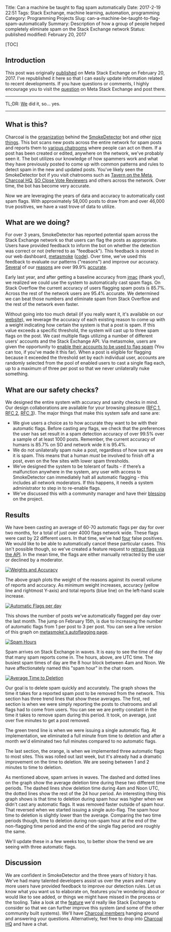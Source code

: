 Title: Can a machine be taught to flag spam automatically
Date: 2017-2-19 22:51
Tags: Stack Exchange, machine learning, automation, programming
Category: Programming Projects
Slug: can-a-machine-be-taught-to-flag-spam-automatically
Summary: Description of how a group of people helped completely eliminate spam on the Stack Exchange network
Status: published
modified: February 20, 2017

[TOC]

## Introduction

This post was originally [published][a] on Meta Stack Exchange on February 20, 2017. I've republished it here
so that I can easily update information related to recent developments. If you have questions or comments, I highly
encourage you to visit the [question][a] on Meta Stack Exchange and post there.

---

TL;DR: [We][1] did it, so... yes.

---

## What is this?

Charcoal is the [organization][1] behind the [SmokeDetector][2] bot and other [nice things][3]. This bot scans new 
posts across the entire network for spam posts and reports them to [various chatrooms][4] where people can act on them. 
If a post has been created or edited, anywhere on the network, we've probably seen it. The bot utilizes our knowledge 
of how spammers work and what they have previously posted to come up with common patterns and rules to detect spam in 
the new and updated posts. You've likely seen the SmokeDetector bot if you visit chatrooms such as 
[Tavern on the Meta][5], [Charcoal HQ][6], [SO Close Vote Reviewers][7] and others across the network. Over time, the 
bot has become very accurate. 

Now we are leveraging the years of data and accuracy to automatically cast spam flags. With approximately 58,000 posts 
to draw from and over 46,000 true positives, we have a vast trove of data to utilize.

## What are we doing?

For over 3 years, SmokeDetector has reported potential spam across the Stack Exchange network so that users can flag 
the posts as appropriate. Users have provided feedback to inform the bot on whether the detection was correct or not 
(referred to as "feedback"). This feedback is stored in our web dashboard, [metasmoke][8] ([code][9]). Over time, we've 
used this feedback to evaluate our patterns ("reasons") and improve our accuracy. [Several][10] of our [reasons][11] 
are over 99.9% [accurate][12].

Early last year, and after getting a baseline accuracy from [jmac][13] (thank you!), we realized we could use the 
system to automatically cast spam flags. On Stack Overflow the current accuracy of users flagging spam posts is 85.7%. 
Across the rest of the network users are 95.4% accurate. We determined we can beat those numbers and eliminate spam 
from Stack Overflow and the rest of the network even faster. 

Without going into too much detail (if you really want it, it's available on our [website][14]), we leverage the 
accuracy of each existing reason to come up with a weight indicating how certain the system is that a post is spam. If 
this value exceeds a specific threshold, the system will cast up to three spam flags on the post. We cast multiple 
flags utilizing a number of different users' accounts and the Stack Exchange API. Via metasmoke, users are given the 
opportunity to [enable their accounts to be used to flag spam][15] (You can too, if you've made it this far). When a 
post is eligible for flagging because it exceeded the threshold set by each individual user, accounts are randomly 
selected from the pool of enabled users to cast a single flag each, up to a maximum of three per post so that we never 
unilaterally nuke something.

## What are our safety checks?

We designed the entire system with accuracy and sanity checks in mind. Our design collaborations are available for 
your browsing pleasure ([RFC 1][16], [RFC 2][17], [RFC 3][18]). The major things that make this system safe and sane 
are:

 - We give users a choice as to how accurate they want to be with their automatic flags. Before casting any flags, we 
 check that the preferences the user has set result in a spam detection accuracy of over 99.5% over a sample of at 
 least 1000 posts. Remember, the current accuracy of humans is 85.7% on SO and network wide it is 95.4%. 
 - We do not unilaterally spam nuke a post, regardless of how sure we are it is spam. This means that a human *must* 
 be involved to finish off a post, even on the few sites with lower spam thresholds.
 - We’ve designed the system to be tolerant of faults - if there’s a malfunction anywhere in the system, any user with 
 access to SmokeDetector can immediately halt all automatic flagging - this includes all network moderators. If this 
 happens, it needs a system administrator to step in to re-enable flags.
 - We've discussed this with a community manager and have their [blessing][19] on the project.
 
## Results

We have been casting an average of 60-70 automatic flags per day for over two months, for a total of just over 4000 
flags network wide. These flags were cast by 22 different users. In that time, we've had [four][20] false positives. 
We would like to be able to automatically cancel these particular cases. This isn't possible though, so we've created 
a feature request to [retract flags via the API][21]. In the mean time, the flags are either manually retracted by the 
user or declined by a moderator.

[![Weights and Accuracy][22]][22]

The above graph plots the weight of the reasons against its overall volume of reports and accuracy. As minimum weight 
increases, accuracy (yellow line and rightmost Y-axis) and total reports (blue line) on the left-hand scale increase.

[![Automatic Flags per day][23]][23]

This shows the number of posts we've automatically flagged per day over the last month. The jump on February 15th, is 
due to increasing the number of automatic flags from 1 per post to 3 per post. You can see a live version of this graph 
on [metasmoke's autoflagging page][24]. 

[![Spam Hours][25]][25]

Spam arrives on Stack Exchange in waves. It is easy to see the time of day that many spam reports come in. The hours, 
above, are UTC time. The busiest spam times of day are the 8 hour block between 4am and Noon. We have affectionately 
named this "spam hour" in the chat room. 

[![Average Time to Deletion][26]][26]

Our goal is to delete spam quickly and accurately. The graph shows the time it takes for a reported spam post to be 
removed from the network. This section has three trend lines that show these averages. The first, red section is when 
we were simply reporting the posts to chatrooms and all flags had to come from users. You can see we are pretty constant 
in the time it takes to remove spam during this period. It took, on average, just over five minutes to get a post 
removed.

The green trend line is when we were issuing a single automatic flag. At implementation, we eliminated a full minute 
from time to deletion and after a month we'd eliminated two full minutes compared to no automatic flags.

The last section, the orange, is when we implemented three automatic flags to most sites. This was rolled out last 
week, but it's already had a dramatic improvement on the time to deletion. We are seeing between 1 and 2 minutes to 
time to deletion.

As mentioned above, spam arrives in waves. The dashed and dotted lines on the graph show the average deletion time 
during these two different time periods. The dashed lines show deletion time during 4am and Noon UTC, the dotted lines 
show the rest of the 24 hour period. An interesting thing this graph shows is that time to deletion during spam hour 
was higher when we didn't cast any automatic flags. It was removed faster outside of spam hour. That reversed when we 
started issuing a single auto-flag. The spam hour time to deletion is slightly lower than the average. Comparing the 
two time periods though, time to deletion during non-spam hour at the end of the non-flagging time period and the end 
of the single flag period are roughly the same. 

We'll update these in a few weeks too, to better show the trend we are seeing with three automatic flags.  

## Discussion

We are confident in SmokeDetector and the three years of history it has. We've had many talented developers assist us 
over the years and many more users have provided feedback to improve our detection rules. Let us know what you want us 
to elaborate on, features you're wondering about or would like to see added, or things we might have missed in the 
process or the tooling. Take a look at the [feature][21] we'd really like Stack Exchange to consider so that we can 
further improve this system (and some of the other community built systems). We'll have [Charcoal members][1] hanging 
around and answering your questions. Alternatively, feel free to drop into [Charcoal HQ][6] and have a chat. 


  [1]: http://charcoal-se.org/people.html
  [2]: https://github.com/Charcoal-SE/SmokeDetector
  [3]: https://github.com/Charcoal-SE
  [4]: https://github.com/Charcoal-SE/SmokeDetector/wiki/Chat-Rooms
  [5]: http://chat.meta.stackexchange.com/rooms/89/tavern-on-the-meta
  [6]: http://chat.stackexchange.com/rooms/11540/charcoal-hq
  [7]: http://chat.stackoverflow.com/rooms/41570/so-close-vote-reviewers
  [8]: https://metasmoke.charcoal-se.org
  [9]: https://github.com/Charcoal-SE/metasmoke
  [10]: https://metasmoke.erwaysoftware.com/reason/106
  [11]: https://metasmoke.erwaysoftware.com/reason/21
  [12]: https://metasmoke.erwaysoftware.com/reason/61
  [13]: http://stackoverflow.com/users/1933347/jmac
  [14]: https://charcoal-se.org/flagging
  [15]: https://metasmoke.erwaysoftware.com/flagging/ocs
  [16]: https://docs.google.com/document/d/1Bg0u4oY9W_skp79wSnyQWttUIBH8WV46JELDGJ7Bixo/edit
  [17]: https://docs.google.com/document/d/1voGyl3BUA1JHJ0pR2Mf9E5-wmIDUFC1G8HcThiS7B1k/edit
  [18]: https://docs.google.com/document/d/1Nu2U0uFbmHpb3v61WyBxjYNK34n5tFWAPYtvu13ZQCw/edit#heading=h.9nvcibv3gama
  [19]: http://chat.stackexchange.com/transcript/message/35437121#35437121
  [20]: https://metasmoke.erwaysoftware.com/flagging/logs?filter=fps
  [21]: http://meta.stackexchange.com/questions/288120/allow-retracting-flags-from-the-api
  [22]: {attach}images/spam-weights-and-accuracies.png
  [23]: {attach}images/spam-autoflags-per-day.png
  [24]: https://metasmoke.erwaysoftware.com/flagging
  [25]: {attach}images/spam-spam-hours.png
  [26]: {attach}images/spam-average-time-to-delete.png
  [a]: http://meta.stackexchange.com/q/291301/186281